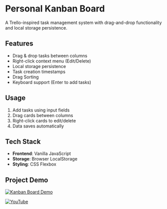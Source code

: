 # Personal Kanban Board
A Trello-inspired task management system with drag-and-drop functionality and local storage persistence.

## Features
- Drag & drop tasks between columns
- Right-click context menu (Edit/Delete)
- Local storage persistence
- Task creation timestamps
- Drag Sorting
- Keyboard support (Enter to add tasks)

## Usage
1. Add tasks using input fields
2. Drag cards between columns
3. Right-click cards to edit/delete
4. Data saves automatically

## Tech Stack
- **Frontend**: Vanilla JavaScript
- **Storage**: Browser LocalStorage
- **Styling**: CSS Flexbox

## Project Demo
[![Kanban Board Demo](https://ytcards.demolab.com/?id=ZZ2lPK6epbE&title=Kanban+Board&lang=en&timestamp=1750262400&background_color=%230d1117&title_color=%23ffffff&stats_color=%23dedede&max_title_lines=1&width=280&border_radius=8&duration=41)](https://youtu.be/ZZ2lPK6epbE)

[![YouTube](https://img.shields.io/badge/Watch_Full_Video-red?style=flat&logo=youtube)](https://youtu.be/ZZ2lPK6epbE)
